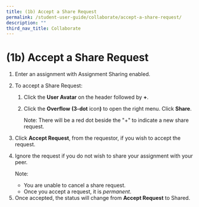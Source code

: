 ```yaml
---
title: (1b) Accept a Share Request
permalink: /student-user-guide/collaborate/accept-a-share-request/
description: ""
third_nav_title: Collaborate
---
```

<h1 id="-1b-accept-a-share-request">(1b) Accept a Share Request</h1>
<ol>
<li>Enter an assignment with Assignment Sharing enabled.</li>
<li><p>To accept a Share Request:</p>
<ol>
<li>Click the <strong>User Avatar</strong>  on the header followed by <strong>+</strong>. </li>
<li><p>Click the <strong>Overflow</strong> <strong>(3-dot</strong> icon<strong>)</strong> to open the right menu. Click <strong>Share</strong>.</p>
<p>Note: There will be a red dot beside the "+" to indicate a new share request. </p>
</li>
</ol>
</li>
<li><p>Click <strong>Accept Request</strong>, from the requestor, if you wish to accept the request.</p>
</li>
<li><p>Ignore the request if you do not wish to share your assignment with your peer.</p>
<p> Note:</p>
<ul>
<li>You are unable to cancel a share request.</li>
<li>Once you accept a request, it is <em>permanent</em>.</li>
</ul>
</li>
<li>Once accepted, the status will change from <strong>Accept Request</strong> to Shared.</li>
</ol>